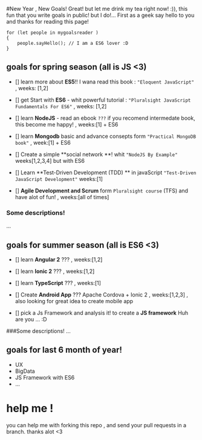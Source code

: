 #New Year , New Goals!
Great! but let me drink my tea right now! :)), this fun that you write goals in public! but I do!...
First as a geek say hello to you and thanks for reading this page!
```
for (let people in mygoalsreader )
{
	people.sayHello(); // I am a ES6 lover :D
}
```

## goals for spring season (all is JS <3)

- []  learn more about __ES5__!! I wana read this book : `"Eloquent JavaScript"`	 , weeks: [1,2] 

- []  get Start with **ES6** - whit powerful tutorial : `"Pluralsight JavaScript Fundamentals For ES6"` 	, weeks: [1,2]

- [] learn **NodeJS** - read an ebook   `???`  if you recomend intermedate book, this become me happy! 	, weeks:[1] + ES6

- [] learn **Mongodb** basic and advance consepts form `"Practical MongoDB book"` , week:[1] + ES6

- [] Create a simple **social  network **! whit `"NodeJS By Example"` weeks[1,2,3,4] but with ES6

- [] Learn **Test-Driven Development (TDD) ** in javaScript `"Test-Driven JavaScript Development"` weeks:[1] 

- [] **Agile Development and Scrum** form `Pluralsight course` (TFS) and have alot of fun! ,		weeks:[all of times]

### Some descriptions!
...

## goals for summer season (all is ES6  <3)

- [] learn **Angular 2** ???	, weeks:[1,2]

- [] learn **Ionic   2** ???	, weeks:[1,2]

- [] learn **TypeScript**  ???	, weeks:[1]

- [] Create **Android App** ??? Apache Cordova + Ionic 2	, weeks:[1,2,3]		, also looking for great idea to create mobile app

- [] pick a Js Framework and analysis it! to create a **JS framework** Huh are you ... :D

###Some descriptions!
...

## goals for last 6 month of year!

- UX
- BigData
- JS Framework with ES6
- ...

# help me !
you can help me with forking this repo , and send your pull requests in a branch. thanks alot <3
